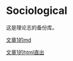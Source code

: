 # Sociological

这是理论志的备份库。

[文章1的md](https://github.com/bli2024fall/Sociological/blob/main/Sociological2025/Article1.md)

[文章1的html直出](https://bli2024fall.github.io/Sociological/Article1.html)
